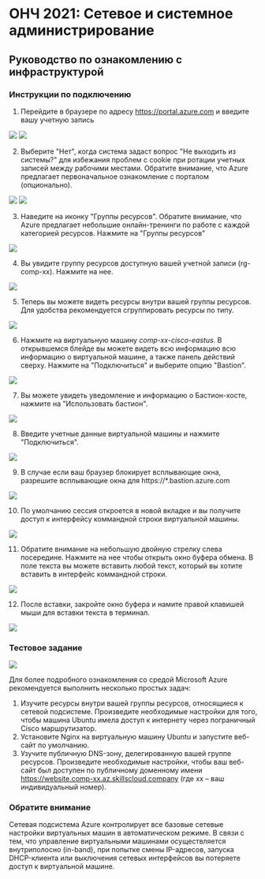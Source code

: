 

# ОНЧ 2021: Сетевое и системное администрирование
## Руководство по ознакомлению с инфраструктурой


### Инструкции по подключению
1) Перейдите в браузере по адресу https://portal.azure.com и введите вашу учетную запись

![](pics/1.PNG) ![](pics/2.PNG)

2) Выберите "Нет", когда система задаст вопрос "Не выходить из системы?" для избежания проблем с cookie при ротации учетных записей между рабочими местами. Обратите внимание, что Azure предлагает первоначальное ознакомление с порталом (опционально).

![](pics/3.PNG) ![](pics/4.PNG)

3) Наведите на иконку "Группы ресурсов". Обратите внимание, что Azure предлагает небольшие онлайн-тренинги по работе с каждой категорией ресурсов. Нажмите на "Группы ресурсов"

![](pics/5.PNG)

4) Вы увидите группу ресурсов доступную вашей учетной записи (rg-comp-xx). Нажмите на нее.
 
![](pics/6.PNG)

5) Теперь вы можете видеть ресурсы внутри вашей группы ресурсов. Для удобства рекомендуется сгруппировать ресурсы по типу.
 
![](pics/7.PNG)
 
6) Нажмите на виртуальную машину *comp-xx-cisco-eastus*. В открывшемся блейде вы можете видеть всю информацию всю информацию о виртуальной машине, а также панель действий сверху. Нажмите на "Подключиться" и выберите опцию "Bastion".

![](pics/8.PNG)

7) Вы можете увидеть уведомление и информацию о Бастион-хосте, нажмите на "Использовать бастион".

![](pics/9.PNG)

8) Введите учетные данные виртуальной машины и нажмите "Подключиться".

![](pics/10.PNG)

9) В случае если ваш браузер блокирует всплывающие окна, разрешите всплывающие окна для https://*.bastion.azure.com

![](pics/11.jpg)

10) По умолчанию сессия откроется в новой вкладке и вы получите доступ к интерфейсу коммандной строки виртуальной машины.

![](pics/12.PNG)

11) Обратите внимание на небольшую двойную стрелку слева посередине. Нажмите на нее чтобы открыть окно буфера обмена. В поле текста вы можете вставить любой текст, который вы хотите вставить в интерфейс коммандной строки.

![](pics/13.PNG)

12) После вставки, закройте окно буфера и намите правой клавишей мыши для вставки текста в терминал.

![](pics/14.PNG)


### Тестовое задание
![](pics/diagram.png)

Для более подробного ознакомления со средой Microsoft Azure рекомендуется выполнить несколько простых задач:

1.	Изучите ресурсы внутри вашей группы ресурсов, относящиеся к сетевой подсистеме. Произведите необходимые настройки для того, чтобы машина Ubuntu имела доступ к интернету через пограничный Cisco маршрутизатор.
2.	Установите Nginx на виртуальную машину Ubuntu и запустите веб-сайт по умолчанию. 
3.	Узучите публичную DNS-зону, делегированную вашей группе ресурсов. Произведите необходимые настройки, чтобы ваш веб-сайт был доступен по публичному доменному имени https://website.comp-xx.az.skillscloud.company (где xx – ваш индивидуальный номер).

### Обратите внимание
Сетевая подсистема Azure контролирует все базовые сетевые настройки виртуальных машин в автоматическом режиме. В связи с тем, что управление виртуальными машинами осуществляется внутриполосно (in-band), при попытке смены IP-адресов, запуска DHCP-клиента или выключения сетевых интерфейсов вы потеряете доступ к виртуальной машине.
